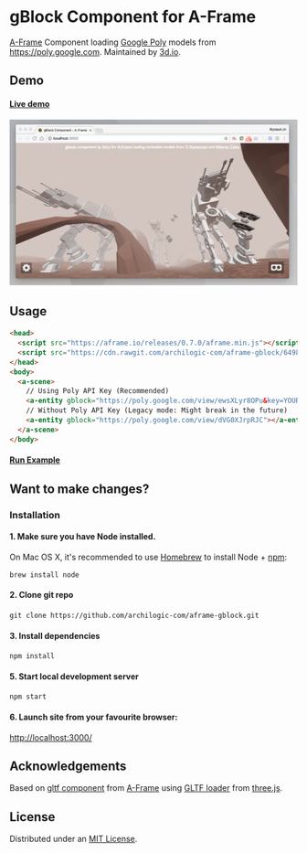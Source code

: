 # gBlock Component for A-Frame

[A-Frame](https://aframe.io) Component loading [Google Poly](https://poly.google.com) models from https://poly.google.com. Maintained by [3d.io](https://3d.io).

## Demo

#### [Live demo](https://gblock.3d.io)

![](docs/screenshot3.png)

## Usage

```html
<head>
  <script src="https://aframe.io/releases/0.7.0/aframe.min.js"></script>
  <script src="https://cdn.rawgit.com/archilogic-com/aframe-gblock/6498b71d/dist/gblock.js"></script>
</head>
<body>
  <a-scene>
    // Using Poly API Key (Recommended)
    <a-entity gblock="https://poly.google.com/view/ewsXLyr8OPu&key=YOUR_POLY_API_KEY_HERE"></a-entity>
    // Without Poly API Key (Legacy mode: Might break in the future)
    <a-entity gblock="https://poly.google.com/view/dVG0XJrpRJC"></a-entity>
  </a-scene>
</body>
```

#### [Run Example](https://codepen.io/tomas-polach/pen/NvJRJe/right?editors=1000)

## Want to make changes?

### Installation

#### 1. Make sure you have Node installed.

On Mac OS X, it's recommended to use [Homebrew](http://brew.sh/) to install Node + [npm](https://www.npmjs.com):

    brew install node

#### 2. Clone git repo 

    git clone https://github.com/archilogic-com/aframe-gblock.git

#### 3. Install dependencies

    npm install

#### 5. Start local development server

    npm start

#### 6. Launch site from your favourite browser:

[http://localhost:3000/](http://localhost:3000/)

## Acknowledgements

Based on [gltf component](https://aframe.io/docs/0.6.0/components/gltf-model.html) from [A-Frame](https://aframe.io/) using [GLTF loader](https://threejs.org/examples/#webgl_loader_gltf) from [three.js](https://threejs.org/).

## License

Distributed under an [MIT License](LICENSE).
